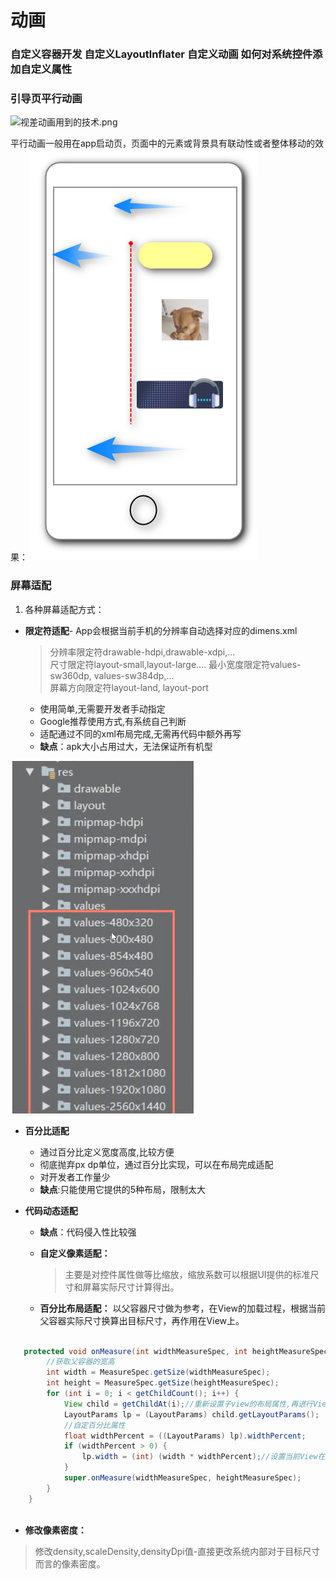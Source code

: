# 动画

### 自定义容器开发 自定义Layoutlnflater 自定义动画 如何对系统控件添加自定义属性

### 引导页平行动画

![视差动画用到的技术.png](./images/READE_animator-1629999361077.png)

平行动画一般用在app启动页，页面中的元素或背景具有联动性或者整体移动的效果：
![平行动画.png](./images/READE_animator-1630051177705.png)


### 屏幕适配

1. 各种屏幕适配方式：

* **限定符适配**- App会根据当前手机的分辨率自动选择对应的dimens.xml

  > 分辨率限定符drawable-hdpi,drawable-xdpi,...  
  > 尺寸限定符layout-small,layout-large.... 最小宽度限定符values-sw360dp,
  > values-sw384dp,...  
  > 屏幕方向限定符layout-land, layout-port

  * 使用简单,无需要开发者手动指定
  * Google推荐使用方式,有系统自己判断
  * 适配通过不同的xml布局完成,无需再代码中额外再写
  * **缺点**：apk大小占用过大，无法保证所有机型

![限定符适配](./images/READE_animator-1630031450493.png)

* **百分比适配**
  * 通过百分比定义宽度高度,比较方便
  * 彻底抛弃px dp单位，通过百分比实现，可以在布局完成适配
  * 对开发者工作量少
  * **缺点**:只能使用它提供的5种布局，限制太大

* **代码动态适配**
  * **缺点**：代码侵入性比较强

  * **自定义像素适配：**

    > 主要是对控件属性做等比缩放，缩放系数可以根据UI提供的标准尺寸和屏幕实际尺寸计算得出。

  * **百分比布局适配：**
    以父容器尺寸做为参考，在View的加载过程，根据当前父容器实际尺寸换算出目标尺寸，再作用在View上。

```java
        
   protected void onMeasure(int widthMeasureSpec, int heightMeasureSpec) {
        //获取父容器的宽高
        int width = MeasureSpec.getSize(widthMeasureSpec);
        int height = MeasureSpec.getSize(heightMeasureSpec);
        for (int i = 0; i < getChildCount(); i++) {
            View child = getChildAt(i);//重新设置子view的布局属性,再进行View的测量
            LayoutParams lp = (LayoutParams) child.getLayoutParams();
            //自定百分比属性
            float widthPercent = ((LayoutParams) lp).widthPercent;
            if (widthPercent > 0) {
                lp.width = (int) (width * widthPercent);//设置当前View在父容器中尺寸占}
            }
            super.onMeasure(widthMeasureSpec, heightMeasureSpec);
        }
    }
    
```

* **修改像素密度：**

> 修改density,scaleDensity,densityDpi值-直接更改系统内部对于目标尺寸而言的像素密度。

